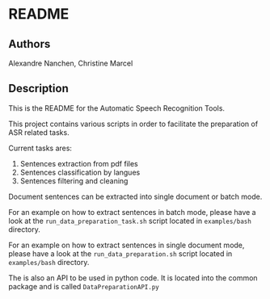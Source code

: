 README
======
Authors
-------
Alexandre Nanchen, Christine Marcel

Description
-----------
This is the README for the Automatic Speech Recognition Tools.

This project contains various scripts in order to facilitate the preparation of
ASR related tasks.

Current tasks ares:

1. Sentences extraction from pdf files
2. Sentences classification by langues
3. Sentences filtering and cleaning

Document sentences can be extracted into single document or batch mode.

For an example on how to extract sentences in batch mode, please have a
look at the `run_data_preparation_task.sh` script located in
`examples/bash` directory.

For an example on how to extract sentences in single document mode,
please have a look at the `run_data_preparation.sh` script located in
`examples/bash` directory.

The is also an API to be used in python code. It is located into the
common package and is called `DataPreparationAPI.py`